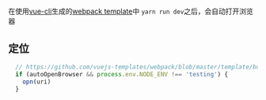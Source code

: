 #

在使用[vue-cli]()生成的[webpack template]()中
`yarn run dev`之后，会自动打开浏览器

## 定位

```javascript
  // https://github.com/vuejs-templates/webpack/blob/master/template/build/dev-server.js#L79
  if (autoOpenBrowser && process.env.NODE_ENV !== 'testing') {
    opn(uri)
  }
```

